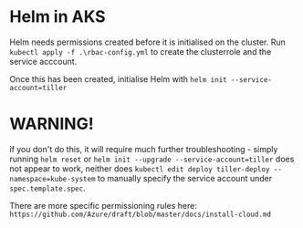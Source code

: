 # Helm in AKS

Helm needs permissions created before it is initialised on the cluster. Run `kubectl apply -f .\rbac-config.yml` to create the clusterrole and the service acccount.

Once this has been created, initialise Helm with `helm init --service-account=tiller`

# WARNING!

if you don't do this, it will require much further troubleshooting - simply running `helm reset` or `helm init --upgrade --service-account=tiller` does not appear to work, neither does `kubectl edit deploy tiller-deploy --namespace=kube-system` to manually specify the service account under `spec.template.spec`.

There are more specific permissioning rules here: `https://github.com/Azure/draft/blob/master/docs/install-cloud.md`
